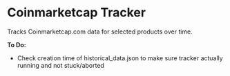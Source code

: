 # Coinmarketcap Tracker

Tracks Coinmarketcap.com data for selected products over time.

<b>To Do:</b>
- Check creation time of historical_data.json to make sure tracker actually running and not stuck/aborted
